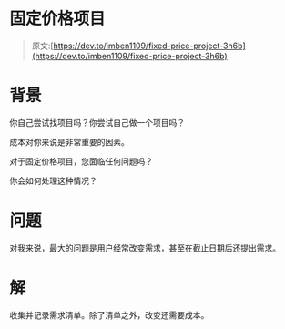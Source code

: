# 固定价格项目

> 原文:[https://dev.to/imben1109/fixed-price-project-3h6b](https://dev.to/imben1109/fixed-price-project-3h6b)

# 背景

你自己尝试找项目吗？你尝试自己做一个项目吗？

成本对你来说是非常重要的因素。

对于固定价格项目，您面临任何问题吗？

你会如何处理这种情况？

# 问题

对我来说，最大的问题是用户经常改变需求，甚至在截止日期后还提出需求。

# 解

收集并记录需求清单。除了清单之外，改变还需要成本。